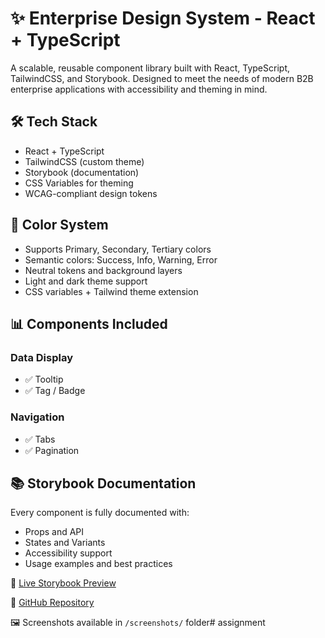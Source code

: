 # ✨ Enterprise Design System - React + TypeScript

A scalable, reusable component library built with React, TypeScript, TailwindCSS, and Storybook. Designed to meet the needs of modern B2B enterprise applications with accessibility and theming in mind.

## 🛠️ Tech Stack
- React + TypeScript
- TailwindCSS (custom theme)
- Storybook (documentation)
- CSS Variables for theming
- WCAG-compliant design tokens

## 🎨 Color System
- Supports Primary, Secondary, Tertiary colors
- Semantic colors: Success, Info, Warning, Error
- Neutral tokens and background layers
- Light and dark theme support
- CSS variables + Tailwind theme extension

## 📊 Components Included
### Data Display
- ✅ Tooltip
- ✅ Tag / Badge

### Navigation
- ✅ Tabs
- ✅ Pagination

## 📚 Storybook Documentation
Every component is fully documented with:
- Props and API
- States and Variants
- Accessibility support
- Usage examples and best practices

🔗 [Live Storybook Preview](https://your-chromatic-link)

📂 [GitHub Repository](https://github.com/your-repo-link)

🖼️ Screenshots available in `/screenshots/` folder#   a s s i g n m e n t  
 